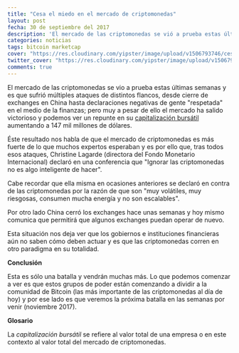 ```yaml
---
title: "Cesa el miedo en el mercado de criptomonedas"
layout: post
fecha: 30 de septiembre del 2017
description: 'El mercado de las criptomonedas se vió a prueba estas últimas semanas y es que sufrió múltiples ataques de distintos flancos, desde cierre de exchanges en China hasta declaraciones negativas de genete "respetada" en el medio de la finanzas; pero muy a pesar de ello el mercado ha salido victorioso y podemos ver un repunte'
categories: noticias
tags: bitcoin marketcap
cover: "https://res.cloudinary.com/yipster/image/upload/v1506793746/cesa-miedo-mercado-criptomonedas_bxglqs.jpg"
twitter_cover: "https://res.cloudinary.com/yipster/image/upload/v1506793746/cesa-miedo-mercado-criptomonedas_bxglqs.jpg"
comments: true
---
```


El mercado de las criptomonedas se vio a prueba estas últimas semanas y es que sufrió múltiples ataques de distintos flancos, desde cierre de exchanges en China hasta declaraciones negativas de gente "respetada" en el medio de la finanzas; pero muy a pesar de ello el mercado ha salido victorioso y podemos ver un repunte en su <a href="#market_cap">capitalización bursátil</a> aumentando a 147 mil millones de dólares.

Éste resultado nos habla de que el mercado de criptomonedas es más fuerte de lo que muchos expertos esperaban y es por ello que, tras todos esos ataques, Christine Lagarde (directora del Fondo Monetario Internacional) declaró en una conferencia  que "Ignorar las criptomonedas no es algo inteligente de hacer". 

Cabe recordar que ella misma en ocasiones anteriores se declaró en contra de las criptomonedas por la razón de que son "muy volátiles, muy riesgosas, consumen mucha energía y no son escalables".

Por otro lado China cerró los exchanges hace unas semanas y hoy mismo comunica que permitirá que algunos exchanges puedan operar de nuevo.

Esta situación nos deja ver que los gobiernos e instituciones financieras aún no saben cómo deben actuar y es que las criptomonedas corren en otro paradigma en su totalidad.

**Conclusión**

Esta es sólo una batalla y vendrán muchas más. Lo que podemos comenzar a ver es que estos grupos de poder están comenzando a dividir a la comunidad de Bitcoin (las más importante de las criptomonedas al día de hoy) y por ese lado es que veremos la próxima batalla en las semanas por venir (noviembre 2017).

**Glosario**

<span id="market_cap">La *capitalización bursátil* se refiere al valor total de una empresa o en este contexto al valor total del mercado de criptomonedas.</span>
